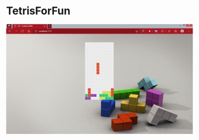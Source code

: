 # TetrisForFun

![alt text](https://github.com/NangNgoVan/TetrisForFun/blob/master/v1.0/image.png?raw=true)
